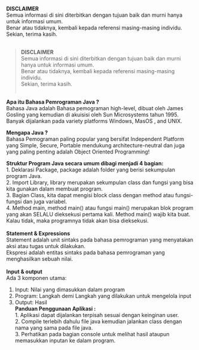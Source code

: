 **DISCLAIMER**\
Semua informasi di sini diterbitkan dengan tujuan baik dan murni hanya untuk informasi umum.\
Benar atau tidaknya, kembali kepada referensi masing-masing individu.\
Sekian, terima kasih.
\
&nbsp;

> **DISCLAIMER**\
>Semua informasi di sini diterbitkan dengan tujuan baik dan murni hanya untuk informasi umum.\
>Benar atau tidaknya, kembali kepada referensi masing-masing individu.\
>Sekian, terima kasih.
\
&nbsp;

**Apa itu Bahasa Pemrograman Java ?**\
Bahasa Java adalah Bahasa pemograman high-level, dibuat oleh James Gosling yang kemudian di akuisisi oleh  Sun Microsystems  tahun 1995. Banyak dijalankan pada variety platforms Windows, MasOS , and UNIX.

**Mengapa Java ?**\
Bahasa Pemograman paling popular yang bersifat Independent Platform yang Simple, Secure, Portable mendukung architecture-neutral dan juga yang paling penting adalah Object Oriented Programming!

**Struktur Program Java secara umum dibagi menjadi 4 bagian:**\
        1. Deklarasi Package, package adalah  folder yang berisi sekumpulan program Java.\
        2. Import Library, library merupakan sekumpulan class dan fungsi yang bisa kita gunakan dalam membuat program.\
        3. Bagian Class, kita dapat mengisi block class dengan method atau fungsi-fungsi dan juga variabel.\
        4. Method main, method main() atau fungsi main() merupakan blok program yang akan SELALU dieksekusi pertama kali. Method main() wajib kita buat. Kalau tidak, maka programnya tidak akan bisa dieksekusi.\
\
**Statement & Expressions**\
Statement adalah unit sintaks pada bahasa pemrograman yang menyatakan aksi atau tugas untuk dilakukan.\
Ekspresi adalah entitas sintaks pada bahasa pemrograman yang menghasilkan sebuah nilai.\
\
**Input & output**\
Ada 3 komponen utama:
1. Input: Nilai yang dimasukkan dalam program
2. Program: Langkah demi Langkah yang dilakukan untuk mengelola input
3. Output: Hasil
\
**Panduan Penggunaan Aplikasi :**\
        1. Aplikasi dapat dijalankan terpisah sesuai dengan keinginan user.\
        2. Compile terlebih dahulu file java kemudian jalankan class dengan nama yang sama pada file java.\
        3. Perhatikan pada bagian console untuk melihat hasil ataupun memasukkan inputan ke dalam program.